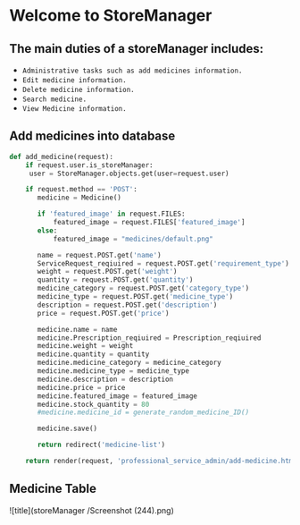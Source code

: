 # Welcome to StoreManager

## The main duties of a storeManager includes:

- `Administrative tasks such as add medicines information.`
- `Edit medicine information.`
- `Delete medicine information.`
- `Search medicine.`
- `View Medicine information.`

## Add medicines into database

```python
def add_medicine(request):
    if request.user.is_storeManager:
     user = StoreManager.objects.get(user=request.user)

    if request.method == 'POST':
       medicine = Medicine()

       if 'featured_image' in request.FILES:
           featured_image = request.FILES['featured_image']
       else:
           featured_image = "medicines/default.png"

       name = request.POST.get('name')
       ServiceRequest_reqiuired = request.POST.get('requirement_type')
       weight = request.POST.get('weight')
       quantity = request.POST.get('quantity')
       medicine_category = request.POST.get('category_type')
       medicine_type = request.POST.get('medicine_type')
       description = request.POST.get('description')
       price = request.POST.get('price')

       medicine.name = name
       medicine.Prescription_reqiuired = Prescription_reqiuired
       medicine.weight = weight
       medicine.quantity = quantity
       medicine.medicine_category = medicine_category
       medicine.medicine_type = medicine_type
       medicine.description = description
       medicine.price = price
       medicine.featured_image = featured_image
       medicine.stock_quantity = 80
       #medicine.medicine_id = generate_random_medicine_ID()

       medicine.save()

       return redirect('medicine-list')

    return render(request, 'professional_service_admin/add-medicine.html',{'admin': user})
```

## Medicine Table

![title](storeManager /Screenshot (244).png)
